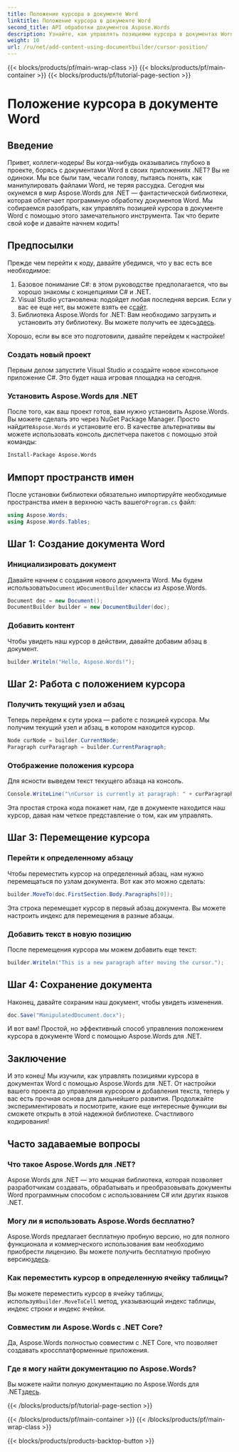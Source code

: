 ```yaml
---
title: Положение курсора в документе Word
linktitle: Положение курсора в документе Word
second_title: API обработки документов Aspose.Words
description: Узнайте, как управлять позициями курсора в документах Word с помощью Aspose.Words для .NET с помощью этого подробного пошагового руководства. Идеально подходит для разработчиков .NET.
weight: 10
url: /ru/net/add-content-using-documentbuilder/cursor-position/
---
```


{{< blocks/products/pf/main-wrap-class >}}
{{< blocks/products/pf/main-container >}}
{{< blocks/products/pf/tutorial-page-section >}}

# Положение курсора в документе Word

## Введение

Привет, коллеги-кодеры! Вы когда-нибудь оказывались глубоко в проекте, борясь с документами Word в своих приложениях .NET? Вы не одиноки. Мы все были там, чесали голову, пытаясь понять, как манипулировать файлами Word, не теряя рассудка. Сегодня мы окунемся в мир Aspose.Words для .NET — фантастической библиотеки, которая облегчает программную обработку документов Word. Мы собираемся разобрать, как управлять позицией курсора в документе Word с помощью этого замечательного инструмента. Так что берите свой кофе и давайте начнем кодить!

## Предпосылки

Прежде чем перейти к коду, давайте убедимся, что у вас есть все необходимое:

1. Базовое понимание C#: в этом руководстве предполагается, что вы хорошо знакомы с концепциями C# и .NET.
2.  Visual Studio установлена: подойдет любая последняя версия. Если у вас ее еще нет, вы можете взять ее с[сайт](https://visualstudio.microsoft.com/).
3.  Библиотека Aspose.Words for .NET: Вам необходимо загрузить и установить эту библиотеку. Вы можете получить ее здесь[здесь](https://releases.aspose.com/words/net/).

Хорошо, если вы все это подготовили, давайте перейдем к настройке!

### Создать новый проект

Первым делом запустите Visual Studio и создайте новое консольное приложение C#. Это будет наша игровая площадка на сегодня.

### Установить Aspose.Words для .NET

 После того, как ваш проект готов, вам нужно установить Aspose.Words. Вы можете сделать это через NuGet Package Manager. Просто найдите`Aspose.Words` и установите его. В качестве альтернативы вы можете использовать консоль диспетчера пакетов с помощью этой команды:

```bash
Install-Package Aspose.Words
```

## Импорт пространств имен

 После установки библиотеки обязательно импортируйте необходимые пространства имен в верхнюю часть вашего`Program.cs` файл:

```csharp
using Aspose.Words;
using Aspose.Words.Tables;
```

## Шаг 1: Создание документа Word

### Инициализировать документ

 Давайте начнем с создания нового документа Word. Мы будем использовать`Document` и`DocumentBuilder` классы из Aspose.Words.

```csharp
Document doc = new Document();
DocumentBuilder builder = new DocumentBuilder(doc);
```

### Добавить контент

Чтобы увидеть наш курсор в действии, давайте добавим абзац в документ.

```csharp
builder.Writeln("Hello, Aspose.Words!");
```

## Шаг 2: Работа с положением курсора

### Получить текущий узел и абзац

Теперь перейдем к сути урока — работе с позицией курсора. Мы получим текущий узел и абзац, в котором находится курсор.

```csharp
Node curNode = builder.CurrentNode;
Paragraph curParagraph = builder.CurrentParagraph;
```

### Отображение положения курсора

Для ясности выведем текст текущего абзаца на консоль.

```csharp
Console.WriteLine("\nCursor is currently at paragraph: " + curParagraph.GetText());
```

Эта простая строка кода покажет нам, где в документе находится наш курсор, давая нам четкое представление о том, как им управлять.

## Шаг 3: Перемещение курсора

### Перейти к определенному абзацу

Чтобы переместить курсор на определенный абзац, нам нужно перемещаться по узлам документа. Вот как это можно сделать:

```csharp
builder.MoveTo(doc.FirstSection.Body.Paragraphs[0]);
```

Эта строка перемещает курсор в первый абзац документа. Вы можете настроить индекс для перемещения в разные абзацы.

### Добавить текст в новую позицию

После перемещения курсора мы можем добавить еще текст:

```csharp
builder.Writeln("This is a new paragraph after moving the cursor.");
```

## Шаг 4: Сохранение документа

Наконец, давайте сохраним наш документ, чтобы увидеть изменения.

```csharp
doc.Save("ManipulatedDocument.docx");
```

И вот вам! Простой, но эффективный способ управления положением курсора в документе Word с помощью Aspose.Words для .NET.

## Заключение

И это конец! Мы изучили, как управлять позициями курсора в документах Word с помощью Aspose.Words для .NET. От настройки вашего проекта до управления курсором и добавления текста, теперь у вас есть прочная основа для дальнейшего развития. Продолжайте экспериментировать и посмотрите, какие еще интересные функции вы сможете открыть в этой надежной библиотеке. Счастливого кодирования!

## Часто задаваемые вопросы

### Что такое Aspose.Words для .NET?

Aspose.Words для .NET — это мощная библиотека, которая позволяет разработчикам создавать, обрабатывать и преобразовывать документы Word программным способом с использованием C# или других языков .NET.

### Могу ли я использовать Aspose.Words бесплатно?

 Aspose.Words предлагает бесплатную пробную версию, но для полного функционала и коммерческого использования вам необходимо приобрести лицензию. Вы можете получить бесплатную пробную версию[здесь](https://releases.aspose.com/).

### Как переместить курсор в определенную ячейку таблицы?

 Вы можете переместить курсор в ячейку таблицы, используя`builder.MoveToCell` метод, указывающий индекс таблицы, индекс строки и индекс ячейки.

### Совместим ли Aspose.Words с .NET Core?

Да, Aspose.Words полностью совместим с .NET Core, что позволяет создавать кроссплатформенные приложения.

### Где я могу найти документацию по Aspose.Words?

 Вы можете найти полную документацию по Aspose.Words для .NET[здесь](https://reference.aspose.com/words/net/).

{{< /blocks/products/pf/tutorial-page-section >}}

{{< /blocks/products/pf/main-container >}}
{{< /blocks/products/pf/main-wrap-class >}}

{{< blocks/products/products-backtop-button >}}
